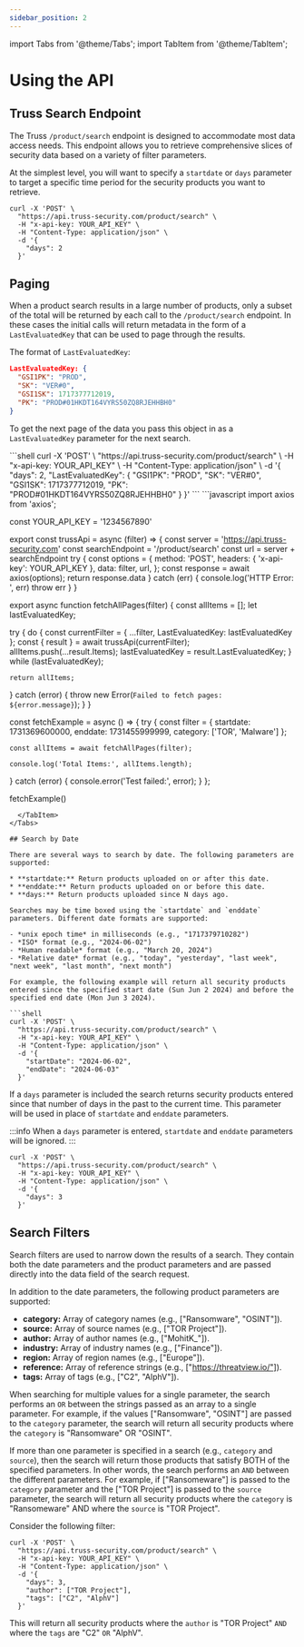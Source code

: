 ```yaml
---
sidebar_position: 2
---
```


import Tabs from '@theme/Tabs';
import TabItem from '@theme/TabItem';

# Using the API

## Truss Search Endpoint

The Truss `/product/search` endpoint is designed to accommodate most data access needs. This endpoint allows you to retrieve comprehensive slices of security data based on a variety of filter parameters.

At the simplest level, you will want to specify a `startdate` or `days` parameter to target a specific time period for the security products you want to retrieve.

```shell
curl -X 'POST' \
  "https://api.truss-security.com/product/search" \
  -H "x-api-key: YOUR_API_KEY" \
  -H "Content-Type: application/json" \
  -d '{
    "days": 2
  }'
```

## Paging

When a product search results in a large number of products, only a subset of the total will be returned by each call to the `/product/search` endpoint. In these cases the initial calls will return metadata in the form of a `LastEvaluatedKey` that can be used to page through the results.

The format of `LastEvaluatedKey`:

```json
LastEvaluatedKey: {
  "GSI1PK": "PROD",
  "SK": "VER#0",
  "GSI1SK": 1717377712019,
  "PK": "PROD#01HKDT164VYRS50ZQ8RJEHHBH0"
}
```

To get the next page of the data you pass this object in as a `LastEvaluatedKey` parameter for the next search.

<Tabs>
  <TabItem value="curl" label="curl" default>
```shell
curl -X 'POST' \
  "https://api.truss-security.com/product/search" \
  -H "x-api-key: YOUR_API_KEY" \
  -H "Content-Type: application/json" \
  -d '{
    "days": 2,
    "LastEvaluatedKey": {
      "GSI1PK": "PROD",
      "SK": "VER#0",
      "GSI1SK": 1717377712019,
      "PK": "PROD#01HKDT164VYRS50ZQ8RJEHHBH0"
    }
  }'
```
  </TabItem>
  <TabItem value="javascript" label="javascript">
```javascript
import axios from 'axios';

const YOUR_API_KEY = '1234567890'

export const trussApi = async (filter) => {
  const server = 'https://api.truss-security.com'
  const searchEndpoint = '/product/search'
  const url = server + searchEndpoint
  try {
    const options = {
      method: 'POST',
      headers: { 
        'x-api-key': YOUR_API_KEY
      },
      data: filter,
      url,
    };
    const response = await axios(options);
    return response.data
  } catch (err) {
    console.log('HTTP Error: ', err)
    throw err
  }
}

export async function fetchAllPages(filter) {
  const allItems = [];
  let lastEvaluatedKey;
  
  try {
    do {
      const currentFilter = {
        ...filter,
        LastEvaluatedKey: lastEvaluatedKey
      };
      const { result } = await trussApi(currentFilter);
      allItems.push(...result.Items);
      lastEvaluatedKey = result.LastEvaluatedKey;
    } while (lastEvaluatedKey);

    return allItems;
  } catch (error) {
    throw new Error(`Failed to fetch pages: ${error.message}`);
  }
}

const fetchExample = async () => {
  try {
    const filter = {
      startdate: 1731369600000,
      enddate: 1731455999999,
      category: ['TOR', 'Malware']
    };
    
    const allItems = await fetchAllPages(filter);

    console.log('Total Items:', allItems.length);
  } catch (error) {
    console.error('Test failed:', error);
  }
};

fetchExample()
```
  </TabItem>
</Tabs>

## Search by Date 

There are several ways to search by date. The following parameters are supported:

* **startdate:** Return products uploaded on or after this date.
* **enddate:** Return products uploaded on or before this date.
* **days:** Return products uploaded since N days ago.

Searches may be time boxed using the `startdate` and `enddate` parameters. Different date formats are supported:

- *unix epoch time* in milliseconds (e.g., "1717379710282")
- *ISO* format (e.g., "2024-06-02")
- *Human readable* format (e.g., "March 20, 2024")
- *Relative date* format (e.g., "today", "yesterday", "last week", "next week", "last month", "next month")

For example, the following example will return all security products entered since the specified start date (Sun Jun 2 2024) and before the specified end date (Mon Jun 3 2024).

```shell
curl -X 'POST' \
  "https://api.truss-security.com/product/search" \
  -H "x-api-key: YOUR_API_KEY" \
  -H "Content-Type: application/json" \
  -d '{
    "startDate": "2024-06-02",
    "endDate": "2024-06-03"
  }'
```

If a `days` parameter is included the search returns security products entered since that number of days in the past to the current time. This parameter will be used in place of `startdate` and `enddate` parameters.

:::info
When a `days` parameter is entered, `startdate` and `enddate` parameters will be ignored.
:::

```shell
curl -X 'POST' \
  "https://api.truss-security.com/product/search" \
  -H "x-api-key: YOUR_API_KEY" \
  -H "Content-Type: application/json" \
  -d '{
    "days": 3
  }'
```

## Search Filters

Search filters are used to narrow down the results of a search. They contain both the date parameters and the product parameters and are passed directly into the data field of the search request.

In addition to the date parameters, the following product parameters are supported:

* **category:** Array of category names (e.g., ["Ransomware", "OSINT"]).
* **source:** Array of source names (e.g., ["TOR Project"]).
* **author:** Array of author names (e.g., ["MohitK_"]).
* **industry:** Array of industry names (e.g., ["Finance"]).
* **region:** Array of region names (e.g., ["Europe"]).
* **reference:** Array of reference strings (e.g., ["https://threatview.io/"]).
* **tags:** Array of tags (e.g., ["C2", "AlphV"]).

When searching for multiple values for a single parameter, the search performs an `OR` between the strings passed as an array to a single parameter. For example, if the values ["Ransomware", "OSINT"] are passed to the `category` parameter, the search will return all security products where the `category` is "Ransomware" OR "OSINT".

If more than one parameter is specified in a search (e.g., `category` and `source`), then the search will return those products that satisfy BOTH of the specified parameters. In other words, the search performs an `AND` between the different parameters. For example, if ["Ransomeware"] is passed to the `category` parameter and the ["TOR Project"] is passed to the `source` parameter, the search will return all security products where the `category` is "Ransomeware" AND where the `source` is "TOR Project".

Consider the following filter:

```shell
curl -X 'POST' \
  "https://api.truss-security.com/product/search" \
  -H "x-api-key: YOUR_API_KEY" \
  -H "Content-Type: application/json" \
  -d '{
    "days": 3,
    "author": ["TOR Project"],
    "tags": ["C2", "AlphV"]
  }'
```

This will return all security products where the `author` is "TOR Project" `AND` where the `tags` are "C2" `OR` "AlphV".



